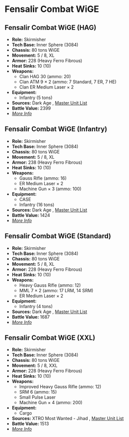 # Fensalir Combat WiGE 

## Fensalir Combat WiGE (HAG) 

- **Role:** Skirmisher 
- **Tech Base:** Inner Sphere (3084) 
- **Chassis:** 80 tons WiGE 
- **Movement:** 5 / 8, XL 
- **Armor:** 228 (Heavy Ferro Fibrous) 
- **Heat Sinks:** 10 (10) 
- **Weapons:** 
  - Clan HAG 30 (ammo: 20) 
  - Clan ATM 9 × 2 (ammo: 7 Standard, 7 ER, 7 HE) 
  - Clan ER Medium Laser × 2 
- **Equipment:** 
  - Infantry (5 tons) 
- **Sources:** Dark Age , [Master Unit List](http://masterunitlist.info/Unit/Details/1055/fensalir-combat-wige-hag) 
- **Battle Value:** 2399 
- [*More Info*](fensalir_combat_wige/fensalir_combat_wige_hag.md) 

## Fensalir Combat WiGE (Infantry) 

- **Role:** Skirmisher 
- **Tech Base:** Inner Sphere (3084) 
- **Chassis:** 80 tons WiGE 
- **Movement:** 5 / 8, XL 
- **Armor:** 238 (Heavy Ferro Fibrous) 
- **Heat Sinks:** 10 (10) 
- **Weapons:** 
  - Gauss Rifle (ammo: 16) 
  - ER Medium Laser × 2 
  - Machine Gun × 3 (ammo: 100) 
- **Equipment:** 
  - CASE 
  - Infantry (16 tons) 
- **Sources:** Dark Age , [Master Unit List](http://masterunitlist.info/Unit/Details/1056/fensalir-combat-wige-infantry) 
- **Battle Value:** 1424 
- [*More Info*](fensalir_combat_wige/fensalir_combat_wige_infantry.md) 

## Fensalir Combat WiGE (Standard) 

- **Role:** Skirmisher 
- **Tech Base:** Inner Sphere (3084) 
- **Chassis:** 80 tons WiGE 
- **Movement:** 5 / 8, XL 
- **Armor:** 228 (Heavy Ferro Fibrous) 
- **Heat Sinks:** 10 (10) 
- **Weapons:** 
  - Heavy Gauss Rifle (ammo: 12) 
  - MML 7 × 2 (ammo: 17 LRM, 14 SRM) 
  - ER Medium Laser × 2 
- **Equipment:** 
  - Infantry (4 tons) 
- **Sources:** Dark Age , [Master Unit List](http://masterunitlist.info/Unit/Details/1057/fensalir-combat-wige-standard) 
- **Battle Value:** 1687 
- [*More Info*](fensalir_combat_wige/fensalir_combat_wige_standard.md) 

## Fensalir Combat WiGE (XXL) 

- **Role:** Skirmisher 
- **Tech Base:** Inner Sphere (3084) 
- **Chassis:** 80 tons WiGE 
- **Movement:** 5 / 8, XXL 
- **Armor:** 228 (Heavy Ferro Fibrous) 
- **Heat Sinks:** 10 (10) 
- **Weapons:** 
  - Improved Heavy Gauss Rifle (ammo: 12) 
  - SRM 6 (ammo: 15) 
  - Small Pulse Laser 
  - Machine Gun × 4 (ammo: 200) 
- **Equipment:** 
  - Cargo 
- **Sources:** XTRO Most Wanted - Jihad , [Master Unit List](http://masterunitlist.info/Unit/Details/5789/fensalir-combat-wige-xxl) 
- **Battle Value:** 1513 
- [*More Info*](fensalir_combat_wige/fensalir_combat_wige_xxl.md) 

